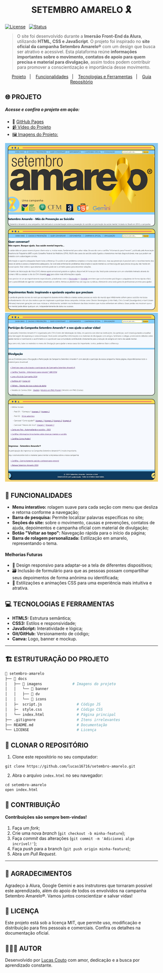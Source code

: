 <h1 align="center">SETEMBRO AMARELO 🎗️</h1>

<div>
  
[![License](https://img.shields.io/badge/Licença-MIT-yellow)](./LICENSE)&nbsp;&nbsp;
[![Status](https://img.shields.io/badge/Status-Desenvolvendo_melhorias-blue)]()

</div>
 
> O site foi desenvolvido durante a **Imersão Front-End da Alura**, utilizando **HTML, CSS e JavaScript**. O projeto foi inspirado no **site oficial da campanha Setembro Amarelo®** com um design que busca ser atrativo e acessível. Esta plataforma reúne **informações importantes sobre o movimento, contatos de apoio para quem precisa e material para divulgação**, assim todos podem contribuir para promover a conscientização e importância desse movimento.

<p align="center">
  <a href="#-projeto">Projeto</a>&nbsp;&nbsp;&nbsp;|&nbsp;&nbsp;&nbsp;
  <a href="#-funcionalidades">Funcionalidades</a>&nbsp;&nbsp;&nbsp;|&nbsp;&nbsp;&nbsp;
  <a href="#-tecnologias-e-ferramentas">Tecnologias e Ferramentas</a>&nbsp;&nbsp;&nbsp;|&nbsp;&nbsp;&nbsp;
  <a href="#-estruturação-do-projeto">Guia Repositório</a>
</p>


<h2>🌐 PROJETO</h2>
<h5>Acesse e confira o projeto em ação:</h5>

* 🔗 <a href="https://lucas16716.github.io/setembro-amarelo/">GitHub Pages
* 📹 <a href="https://drive.google.com/file/d/1gq1bJRB8ZH7NV1mHLzFkXgGT-SVYWEil/view?usp=sharing">Vídeo do Projeto
* 🖼️ Imagens do Projeto:

<div align="left">
  
   <a target="_blank" href="https://lucas16716.github.io/setembro-amarelo/">
   <img href="https://lucas16716.github.io/setembro-amarelo/" src="mockup1.jpg" alt="imagem do site SETEMBRO AMARELO 🎗️">
   </a>

   <a target="_blank" href="https://lucas16716.github.io/setembro-amarelo/">
   <img href="https://lucas16716.github.io/setembro-amarelo/" src="mockup2.jpg" alt="imagem do site SETEMBRO AMARELO 🎗️">
   </a>
   
 </div>
 



 <h2>🚀 FUNCIONALIDADES</h2>

* **Menu interativo:** rolagem suave para cada seção com menu que desliza e retorna conforme a navegação;
* **Barra de pesquisa:** Permite localizar palavras específicas no site;
* **Seções do site:** sobre o movimento, causas e prevenções, contatos de ajuda, depoimentos e campanha oficial com material de divulgação;
* **Botão "Voltar ao topo":** Navegação rápida para o início da página;
* **Barra de rolagem personalizada:** Estilização em amarelo, representando o tema.

<h4>Melhorias Futuras</h4>

* 📲 Design responsivo para adaptar-se a tela de diferentes dispositivos;
* 🗃️ Inclusão de formulário para que as pessoas possam compartilhar seus depoimentos de forma anônima ou identificada;
* 🎨 Estilizações e animações CSS para uma experiência mais intuitiva e atrativa.


<h2>💻 TECNOLOGIAS E FERRAMENTAS</h2>

* **HTML5:** Estrutura semântica;
* **CSS3:** Estilos e responsividade;
* **JavaScript:** Interatividade e lógica;
* **Git/GitHub:** Versionamento de código;
* **Canva:** Logo, banner e mockup.

---

<h2>🏗 ESTRUTURAÇÃO DO PROJETO</h2>

```bash
📁 setembro-amarelo
├── 📁 docs
│   ├── 📂 imagens              # Imagens do projeto
│   │   └── 📂 banner
│   │   ├── 📂 dv
│   │   └── 📂 icons            
│   ├─  script.js                # Código JS
│   ├─  style.css                # Código CSS
│   └── index.html               # Página principal
├── .gitignore                   # Itens irrelevantes
├── README.md                    # Documentação
└── LICENSE                      # Licença
```

<h2>👥 CLONAR O REPOSITÓRIO</h2>

1. Clone este repositório no seu computador:
```
git clone https://github.com/lucas16716/setembro-amarelo.git
```

2. Abra o arquivo ```index.html``` no seu navegador:
```
cd setembro-amarelo
open index.html
```

<h2>🤝 CONTRIBUIÇÃO</h2>
<h4>Contribuições são sempre bem-vindas!</h4>

1. Faça um *fork*;
2. Crie uma nova *branch* (```git checkout -b minha-feature```);
3. Faça *commit* das alterações (```git commit -m 'Adicionei algo incrível!'```);
4. Faça *push* para a branch (```git push origin minha-feature```);
5. Abra um *Pull Request*.

---

<h2>💬 AGRADECIMENTOS</h2>
Agradeço à Alura, Google Gemini e aos instrutores que tornaram possível este aprendizado, além do apoio de todos os envolvidos na campanha Setembro Amarelo®. Vamos juntos conscientizar e salvar vidas!


<h2>📝 LICENÇA</h2>
<p>Este projeto está sob a licença MIT, que permite uso, modificação e distribuição para fins pessoais e comerciais. Confira os detalhes na documentação oficial.</p>



<h2>🧑🏻‍💻 AUTOR </h2>
<p>Desenvolvido por <a href="https://www.linkedin.com/in/lucas-coutoti/">Lucas Couto<a/> com amor, dedicação e a busca por aprendizado constante.</p>


